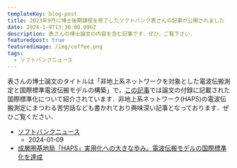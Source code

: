 ```yaml
---
templateKey: blog-post
title: 2023年9月に博士後期課程を修了したソフトバンク表さんの記事が公開されました
date: 2024-1-9T13:30:00.096Z
description: 表さんの博士論文の内容を含む記事です．ぜひ，ご覧下さい．
featuredpost: true
featuredimage: /img/coffee.png
tags:
  - ソフトバンクニュース
---
```


表さんの博士論文のタイトルは「非地上系ネットワークを対象とした電波伝搬測定と国際標準電波伝搬モデルの構築」で，[この記事](https://www.softbank.jp/sbnews/entry/20240109_02)では論文の付録に記載された国際標準化について紹介されています．非地上系ネットワーク(HAPS)の電波伝搬測定にまつわる苦労話なども書かれており興味深い記事となっております．ぜひご覧ください．

- [ソフトバンクニュース](https://www.softbank.jp/sbnews/)
  - 2024-01-09
- [成層圏基地局「HAPS」実用化への大きな歩み。電波伝搬モデルの国際標準化を達成](https://www.softbank.jp/sbnews/entry/20240109_02)
